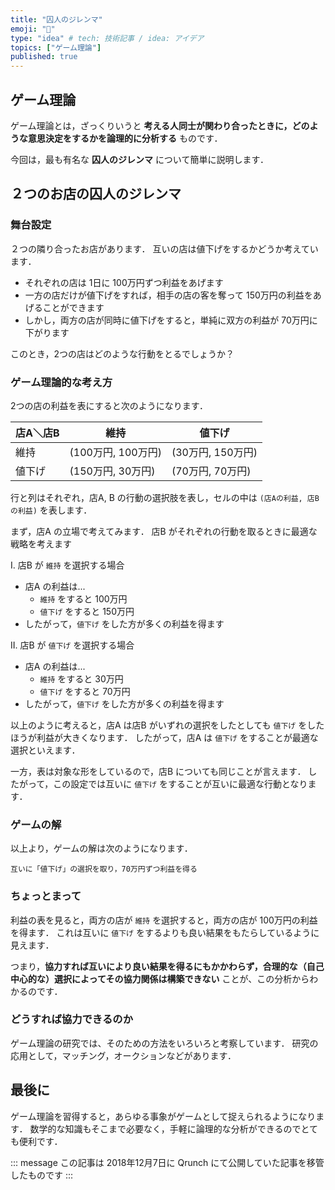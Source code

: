 ```yaml
---
title: "囚人のジレンマ"
emoji: "🚓"
type: "idea" # tech: 技術記事 / idea: アイデア
topics: ["ゲーム理論"]
published: true
---
```


## ゲーム理論

ゲーム理論とは，ざっくりいうと **考える人同士が関わり合ったときに，どのような意思決定をするかを論理的に分析する** ものです．

今回は，最も有名な **囚人のジレンマ** について簡単に説明します．

## ２つのお店の囚人のジレンマ

### 舞台設定

２つの隣り合ったお店があります．
互いの店は値下げをするかどうか考えています．

- それぞれの店は 1日に 100万円ずつ利益をあげます
- 一方の店だけが値下げをすれば，相手の店の客を奪って 150万円の利益をあげることができます
- しかし，両方の店が同時に値下げをすると，単純に双方の利益が 70万円に下がります

このとき，2つの店はどのような行動をとるでしょうか？

### ゲーム理論的な考え方

2つの店の利益を表にすると次のようになります．

 | 店A＼店B | 維持               | 値下げ            |
 | -------- | ------------------ | ----------------- |
 | 維持     | (100万円, 100万円) | (30万円, 150万円) |
 | 値下げ   | (150万円, 30万円)  | (70万円, 70万円)  |

行と列はそれぞれ，店A, B の行動の選択肢を表し，セルの中は `(店Aの利益, 店Bの利益)` を表します．

まず，店A の立場で考えてみます．
店B がそれぞれの行動を取るときに最適な戦略を考えます

I. 店B が `維持` を選択する場合

- 店A の利益は...
  - `維持` をすると 100万円
  - `値下げ` をすると 150万円
- したがって，`値下げ` をした方が多くの利益を得ます

II. 店B が `値下げ` を選択する場合

- 店A の利益は...
  - `維持` をすると 30万円
  - `値下げ` をすると 70万円
- したがって，`値下げ` をした方が多くの利益を得ます

以上のように考えると，店A は店B がいずれの選択をしたとしても `値下げ` をしたほうが利益が大きくなります．
したがって，店A は `値下げ` をすることが最適な選択といえます．

一方，表は対象な形をしているので，店B についても同じことが言えます．
したがって，この設定では互いに `値下げ` をすることが互いに最適な行動となります．

### ゲームの解

以上より，ゲームの解は次のようになります．

```
互いに「値下げ」の選択を取り，70万円ずつ利益を得る
```

### ちょっとまって

利益の表を見ると，両方の店が `維持` を選択すると，両方の店が 100万円の利益を得ます．
これは互いに `値下げ` をするよりも良い結果をもたらしているように見えます．

つまり，**協力すれば互いにより良い結果を得るにもかかわらず，合理的な（自己中心的な）選択によってその協力関係は構築できない** ことが、この分析からわかるのです．

### どうすれば協力できるのか

ゲーム理論の研究では、そのための方法をいろいろと考察しています．
研究の応用として，マッチング，オークションなどがあります．

## 最後に

ゲーム理論を習得すると，あらゆる事象がゲームとして捉えられるようになります．
数学的な知識もそこまで必要なく，手軽に論理的な分析ができるのでとても便利です．

::: message
この記事は 2018年12月7日に Qrunch にて公開していた記事を移管したものです
:::
